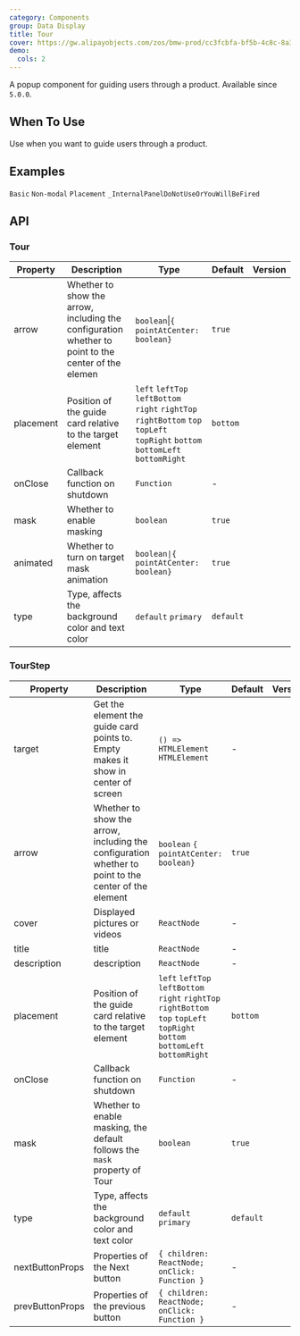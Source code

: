 ```yaml
---
category: Components
group: Data Display
title: Tour
cover: https://gw.alipayobjects.com/zos/bmw-prod/cc3fcbfa-bf5b-4c8c-8a3d-c3f8388c75e8.svg
demo:
  cols: 2
---
```


A popup component for guiding users through a product. Available since `5.0.0`.

## When To Use

Use when you want to guide users through a product.

## Examples

<code src="./demo/basic.tsx">Basic</code>
<code src="./demo/non-modal.tsx">Non-modal</code>
<code src="./demo/placement.tsx">Placement</code>
<code src="./demo/render-panel.tsx" debug>\_InternalPanelDoNotUseOrYouWillBeFired</code>

## API

### Tour

| Property  | Description                                                                                         | Type                                                                                                                          | Default   | Version |
| --------- | --------------------------------------------------------------------------------------------------- | ----------------------------------------------------------------------------------------------------------------------------- | --------- | ------- |
| arrow     | Whether to show the arrow, including the configuration whether to point to the center of the elemen | `boolean`\|`{ pointAtCenter: boolean}`                                                                                        | `true`    |         |
| placement | Position of the guide card relative to the target element                                           | `left` `leftTop` `leftBottom` `right` `rightTop` `rightBottom` `top` `topLeft` `topRight` `bottom` `bottomLeft` `bottomRight` | `bottom`  |         |
| onClose   | Callback function on shutdown                                                                       | `Function`                                                                                                                    | -         |         |
| mask      | Whether to enable masking                                                                           | `boolean`                                                                                                                     | `true`    |         |
| animated  | Whether to turn on target mask animation                                                            | `boolean\|{ pointAtCenter: boolean}`                                                                                          | `true`    |         |
| type      | Type, affects the background color and text color                                                   | `default` `primary`                                                                                                           | `default` |         |

### TourStep

| Property        | Description                                                                                          | Type                                                                                                                          | Default   | Version |
| --------------- | ---------------------------------------------------------------------------------------------------- | ----------------------------------------------------------------------------------------------------------------------------- | --------- | ------- |
| target          | Get the element the guide card points to. Empty makes it show in center of screen                    | `() => HTMLElement` `HTMLElement`                                                                                             | -         |         |
| arrow           | Whether to show the arrow, including the configuration whether to point to the center of the element | `boolean` `{ pointAtCenter: boolean}`                                                                                         | `true`    |         |
| cover           | Displayed pictures or videos                                                                         | `ReactNode`                                                                                                                   | -         |         |
| title           | title                                                                                                | `ReactNode`                                                                                                                   | -         |         |
| description     | description                                                                                          | `ReactNode`                                                                                                                   | -         |         |
| placement       | Position of the guide card relative to the target element                                            | `left` `leftTop` `leftBottom` `right` `rightTop` `rightBottom` `top` `topLeft` `topRight` `bottom` `bottomLeft` `bottomRight` | `bottom`  |         |
| onClose         | Callback function on shutdown                                                                        | `Function`                                                                                                                    | -         |         |
| mask            | Whether to enable masking, the default follows the `mask` property of Tour                           | `boolean`                                                                                                                     | `true`    |         |
| type            | Type, affects the background color and text color                                                    | `default` `primary`                                                                                                           | `default` |         |
| nextButtonProps | Properties of the Next button                                                                        | `{ children: ReactNode; onClick: Function }`                                                                                  | -         |         |
| prevButtonProps | Properties of the previous button                                                                    | `{ children: ReactNode; onClick: Function }`                                                                                  | -         |         |
